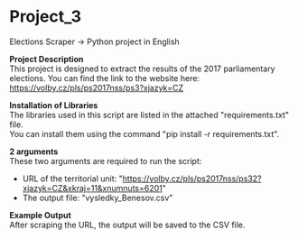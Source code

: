 # Project_3
Elections Scraper -> Python project in English

**Project Description**<br>
This project is designed to extract the results of the 2017 parliamentary elections. You can find the link to the website here:<br>
https://volby.cz/pls/ps2017nss/ps3?xjazyk=CZ

**Installation of Libraries**<br>
The libraries used in this script are listed in the attached "requirements.txt" file.<br>
You can install them using the command "pip install -r requirements.txt".

**2 arguments**<br>
These two arguments are required to run the script:<br>
* URL of the territorial unit: "https://volby.cz/pls/ps2017nss/ps32?xjazyk=CZ&xkraj=11&xnumnuts=6201"
* The output file: "vysledky_Benesov.csv"

**Example Output**<br>
After scraping the URL, the output will be saved to the CSV file.
